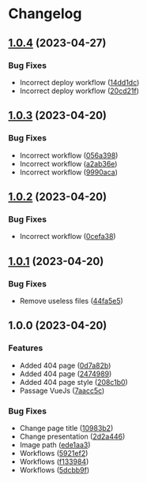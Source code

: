 # Changelog

## [1.0.4](https://github.com/MacBim/macbim.github.io/compare/v1.0.3...v1.0.4) (2023-04-27)


### Bug Fixes

* Incorrect deploy workflow ([14dd1dc](https://github.com/MacBim/macbim.github.io/commit/14dd1dc3963c252b165501519885d77b413f663d))
* Incorrect deploy workflow ([20cd21f](https://github.com/MacBim/macbim.github.io/commit/20cd21fbc76161b107895bbda95d26c697c23793))

## [1.0.3](https://github.com/MacBim/macbim.github.io/compare/v1.0.2...v1.0.3) (2023-04-20)


### Bug Fixes

* Incorrect workflow ([056a398](https://github.com/MacBim/macbim.github.io/commit/056a398c2c295e556940450ea958296394a24826))
* Incorrect workflow ([a2ab36e](https://github.com/MacBim/macbim.github.io/commit/a2ab36e128b4325096bec25824a4bd68c6db254b))
* Incorrect workflow ([9990aca](https://github.com/MacBim/macbim.github.io/commit/9990aca8c37175706beafbcf6f17452b2b464213))

## [1.0.2](https://github.com/MacBim/macbim.github.io/compare/v1.0.1...v1.0.2) (2023-04-20)


### Bug Fixes

* Incorrect workflow ([0cefa38](https://github.com/MacBim/macbim.github.io/commit/0cefa386a461aa3056514b9d938e4e189daa00a4))

## [1.0.1](https://github.com/MacBim/macbim.github.io/compare/v1.0.0...v1.0.1) (2023-04-20)


### Bug Fixes

* Remove useless files ([44fa5e5](https://github.com/MacBim/macbim.github.io/commit/44fa5e5433a5bf870bb9cc3724289b498a0daa0a))

## 1.0.0 (2023-04-20)


### Features

* Added 404 page ([0d7a82b](https://github.com/MacBim/macbim.github.io/commit/0d7a82b44d922df25e1a7f8026ce8b70a87cc0d1))
* Added 404 page ([2474989](https://github.com/MacBim/macbim.github.io/commit/2474989c1cde5f1b194ce3808934a7f419277fcc))
* Added 404 page style ([208c1b0](https://github.com/MacBim/macbim.github.io/commit/208c1b05ea3f288ccbb265ab45cc3422f6584fc1))
* Passage VueJs ([7aacc5c](https://github.com/MacBim/macbim.github.io/commit/7aacc5c4bae03d08cc084b2ff8dc0ce90bffdaaf))


### Bug Fixes

* Change page title ([10983b2](https://github.com/MacBim/macbim.github.io/commit/10983b26811d68f7772fa645ff5378b138dd24e0))
* Change presentation ([2d2a446](https://github.com/MacBim/macbim.github.io/commit/2d2a4463af930f2925ada0df8e3a9ac5d19c2c30))
* Image path ([ede1aa3](https://github.com/MacBim/macbim.github.io/commit/ede1aa32750741f7cdad5584d64f29291995f693))
* Workflows ([5921ef2](https://github.com/MacBim/macbim.github.io/commit/5921ef22a198445e20fa290f1ab80d6114061d17))
* Workflows ([f133984](https://github.com/MacBim/macbim.github.io/commit/f1339849e43a49e76c39fd4dbbcc022a2e9d071e))
* Workflows ([5dcbb9f](https://github.com/MacBim/macbim.github.io/commit/5dcbb9fdf43de8948338e1c676376fc51ba61c9e))

